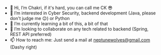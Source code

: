 - 👋 Hi, I’m Chakri, if it's hard, you can call me CK 😎
- 👀 I’m interested in Cyber Security, backend development (Java, please don't judge me 😉) or Python
- 🌱 I’m currently learning a bit of this, a bit of that
- 💞️ I’m looking to collaborate on any tech related to backend (Spring, REST API preferred)
- 📫 How to reach me: Just send a mail at neptunewolves@gmail.com (Dashy right)

<!---
ckyvs/ckyvs is a ✨ special ✨ repository because its `README.md` (this file) appears on your GitHub profile.
You can click the Preview link to take a look at your changes.
--->
